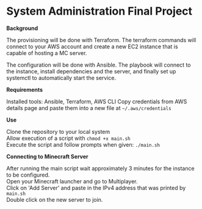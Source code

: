 # System Administration Final Project

**Background**  
  
The provisioning will be done with Terraform. The terraform commands will connect to your AWS account and create a new EC2 instance that is capable of hosting a MC server.  
  
The configuration will be done with Ansible. The playbook will connect to the instance, install dependencies and the server, and finally set up systemctl to automatically start the service.   
  

**Requirements**  
  
Installed tools: Ansible, Terraform, AWS CLI
Copy credentials from AWS details page and paste them into a new file at `~/.aws/credentials`

**Use**  

Clone the repository to your local system  
Allow execution of a script with `chmod +x main.sh`  
Execute the script and follow prompts when given: `./main.sh`  
  
**Connecting to Minecraft Server**  

After running the main script wait approximately 3 minutes for the instance to be configured.  
Open your Minecraft launcher and go to Multiplayer.  
Click on 'Add Server' and paste in the IPv4 address that was printed by `main.sh`  
Double click on the new server to join.  
